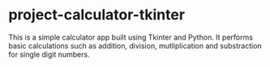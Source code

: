 # project-calculator-tkinter
This is a simple calculator app built using Tkinter and Python.
It performs basic calculations such as addition, division, mutliplication and substraction for single digit numbers.
